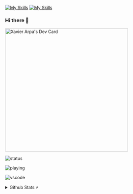 [![My Skills](https://skillicons.dev/icons?i=js,ts,angular,androidstudio,html,css,sass,vscode)](https://skillicons.dev)
[![My Skills](https://skillicons.dev/icons?i=unity,cpp,discord,firebase,gcp,github,gitlab,visualstudio)](https://skillicons.dev)
<!--[![Review](https://skillicons.dev/icons?i=github)](https://kingdox.wrapped.run/)-->



### Hi there 👋
<a href="https://app.daily.dev/Kingdox"><img src="https://api.daily.dev/devcards/a18a4d732c2740c3b3043824189b5ad0.png?r=v11" width="400" alt="Xavier Arpa's Dev Card"/></a>

<!--
**kingdox/kingdox** is a ✨ _special_ ✨ repository because its `README.md` (this file) appears on your GitHub profile.

Here are some ideas to get you started:

- 🔭 I’m currently working on ...
- 🌱 I’m currently learning ...
- 👯 I’m looking to collaborate on ...
- 🤔 I’m looking for help with ...
- 💬 Ask me about ...
- 📫 How to reach me: ...
- 😄 Pronouns: ...
- ⚡ Fun fact: ...
-->

<!-- 
// https://github.com/tandpfun/skill-icons#readme
-->

![status](https://nocache.advaith.workers.dev?url=https://img.shields.io/endpoint?url=https://dev.discordprofiles.me/api/badge/status/276544649148235776?simple=true)

![playing](https://nocache.advaith.workers.dev?url=https://img.shields.io/endpoint?url=https://dev.discordprofiles.me/api/badge/playing/276544649148235776)

![vscode](https://nocache.advaith.workers.dev?url=https://img.shields.io/endpoint?url=https://dev.discordprofiles.me/api/badge/vscode/276544649148235776)

<!--[![spotify](https://nocache.advaith.workers.dev?url=https://img.shields.io/endpoint?url=https://dev.discordprofiles.me/api/badge/spotify/276544649148235776)](https://dev.discordprofiles.me/openspotify/276544649148235776)-->

<details>
  <summary>Github Stats ⚡</summary>
  
  <a href="#">![Github stats](https://github-readme-stats.vercel.app/api?username=kingdox&theme=blueberry&count_private=true&hide_border=true&line_height=20)</a>
  <a href="#">![Top Langs](https://github-readme-stats.vercel.app/api/top-langs/?username=kingdox&layout=compact&theme=blueberry&count_private=true&hide_border=true)</a>
</details>
